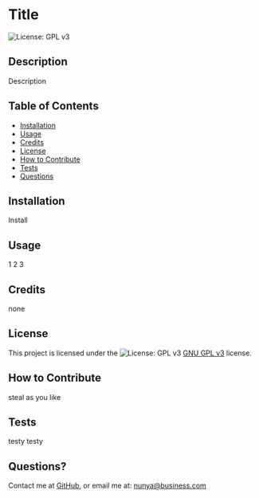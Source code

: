 # Title
  ![License: GPL v3](https://img.shields.io/badge/License-GPL%20v3-blue.svg)

  ## Description
  Description

  ## Table of Contents
  - [Installation](#installation)
  - [Usage](#usage)
  - [Credits](#credits)
  - [License](#license)
  - [How to Contribute](#how-to-contribute)
  - [Tests](#tests)
  - [Questions](#questions)

  ## Installation
  Install

  ## Usage
  1 2 3

  ## Credits
  none

  ## License
  This project is licensed under the ![License: GPL v3](https://img.shields.io/badge/License-GPL%20v3-blue.svg) [GNU GPL v3](https://www.gnu.org/licenses/gpl-3.0) license.

  ## How to Contribute
  steal as you like

  ## Tests
  testy testy

  ## Questions? 
  Contact me at
  [GitHub](https://github.com/k3strl), or email me at: <nunya@business.com>